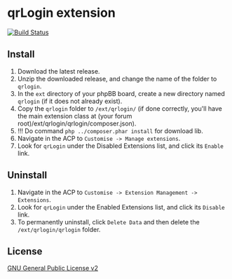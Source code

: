 ﻿# qrLogin extension

[![Build Status](https://travis-ci.org/qrLogin/phpbb_ext.svg?branch=master)](https://travis-ci.org/qrLogin/phpbb_ext)

## Install

1. Download the latest release.
2. Unzip the downloaded release, and change the name of the folder to `qrlogin`.
3. In the `ext` directory of your phpBB board, create a new directory named `qrlogin` (if it does not already exist).
4. Copy the `qrlogin` folder to `/ext/qrlogin/` (if done correctly, you'll have the main extension class at (your forum root)/ext/qrlogin/qrlogin/composer.json).
5. !!! Do command `php ../composer.phar install` for download lib.
6. Navigate in the ACP to `Customise -> Manage extensions`.
7. Look for `qrLogin` under the Disabled Extensions list, and click its `Enable` link.

## Uninstall

1. Navigate in the ACP to `Customise -> Extension Management -> Extensions`.
2. Look for `qrLogin` under the Enabled Extensions list, and click its `Disable` link.
3. To permanently uninstall, click `Delete Data` and then delete the `/ext/qrlogin/qrlogin` folder.

## License
[GNU General Public License v2](http://opensource.org/licenses/GPL-2.0)
